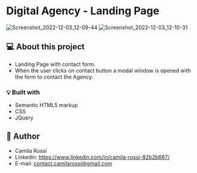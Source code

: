 # Digital Agency - Landing Page

![Screenshot_2022-12-03_12-09-44](https://user-images.githubusercontent.com/116846050/205447784-aa18d327-e416-435d-80d2-012eea7a3d61.png)
![Screenshot_2022-12-03_12-10-31](https://user-images.githubusercontent.com/116846050/205447786-204638ac-5011-44eb-a759-b56c7e9e8c47.png)


## :computer: About this project

- Landing Page with contact form.
- When the user clicks on contact button a modal window is opened with the form to contact the Agency.

### :bulb: Built with

- Semantic HTML5 markup
- CSS
- JQuery

## :raising_hand: Author
- Camila Rossi <br>
- Linkedin: https://www.linkedin.com/in/camila-rossi-82b2b667/ <br>
- E-mail: contact.camilarossi@gmail.com

